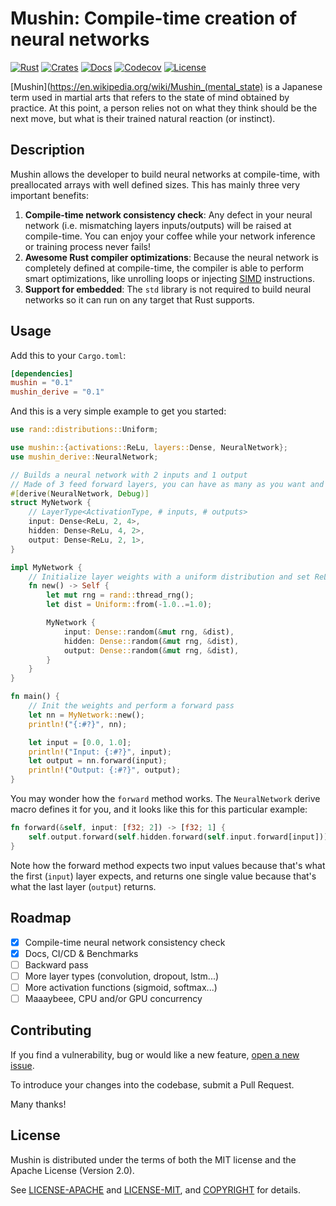 # Mushin: Compile-time creation of neural networks

[![Rust](https://github.com/c0dearm/mushin/workflows/Rust/badge.svg?branch=master)](https://github.com/c0dearm/mushin/actions)
[![Crates](https://img.shields.io/crates/v/mushin.svg)](https://crates.io/crates/mushin)
[![Docs](https://docs.rs/mushin/badge.svg)](https://docs.rs/mushin)
[![Codecov](https://codecov.io/gh/c0dearm/mushin/branch/master/graph/badge.svg)](https://codecov.io/gh/c0dearm/mushin)
[![License](https://camo.githubusercontent.com/47069b7e06b64b608c692a8a7f40bc6915cf629c/68747470733a2f2f696d672e736869656c64732e696f2f62616467652f6c6963656e73652d417061636865322e302532464d49542d626c75652e737667)](https://github.com/c0dearm/mushin/blob/master/COPYRIGHT)

[Mushin](https://en.wikipedia.org/wiki/Mushin_(mental_state) is a Japanese term used in martial arts that refers to the state of mind obtained by practice. At this point, a person relies not on what they think should be the next move, but what is their trained natural reaction (or instinct).

## Description

Mushin allows the developer to build neural networks at compile-time, with preallocated arrays with well defined sizes. This has mainly three very important benefits:

1. **Compile-time network consistency check**: Any defect in your neural network (i.e. mismatching layers inputs/outputs) will be raised at compile-time. You can enjoy your coffee while your network inference or training process never fails!
2. **Awesome Rust compiler optimizations**: Because the neural network is completely defined at compile-time, the compiler is able
to perform smart optimizations, like unrolling loops or injecting [SIMD](https://en.wikipedia.org/wiki/SIMD) instructions.
3. **Support for embedded**: The `std` library is not required to build neural networks so it can run on any target that Rust supports.

## Usage

Add this to your `Cargo.toml`:

```toml
[dependencies]
mushin = "0.1"
mushin_derive = "0.1"
```

And this is a very simple example to get you started:

```rust
use rand::distributions::Uniform;

use mushin::{activations::ReLu, layers::Dense, NeuralNetwork};
use mushin_derive::NeuralNetwork;

// Builds a neural network with 2 inputs and 1 output
// Made of 3 feed forward layers, you can have as many as you want and with any name
#[derive(NeuralNetwork, Debug)]
struct MyNetwork {
    // LayerType<ActivationType, # inputs, # outputs>
    input: Dense<ReLu, 2, 4>,
    hidden: Dense<ReLu, 4, 2>,
    output: Dense<ReLu, 2, 1>,
}

impl MyNetwork {
    // Initialize layer weights with a uniform distribution and set ReLU as activation function
    fn new() -> Self {
        let mut rng = rand::thread_rng();
        let dist = Uniform::from(-1.0..=1.0);

        MyNetwork {
            input: Dense::random(&mut rng, &dist),
            hidden: Dense::random(&mut rng, &dist),
            output: Dense::random(&mut rng, &dist),
        }
    }
}

fn main() {
    // Init the weights and perform a forward pass
    let nn = MyNetwork::new();
    println!("{:#?}", nn);

    let input = [0.0, 1.0];
    println!("Input: {:#?}", input);
    let output = nn.forward(input);
    println!("Output: {:#?}", output);
}
```

You may wonder how the `forward` method works. The `NeuralNetwork` derive macro defines it for you, and it looks like this for this particular example:

```rust
fn forward(&self, input: [f32; 2]) -> [f32; 1] {
    self.output.forward(self.hidden.forward(self.input.forward[input]))
}
```

Note how the forward method expects two input values because that's what the first (`input`) layer expects, and returns one single value because that's what the last layer (`output`) returns.

## Roadmap

- [x] Compile-time neural network consistency check
- [x] Docs, CI/CD & Benchmarks
- [ ] Backward pass
- [ ] More layer types (convolution, dropout, lstm...)
- [ ] More activation functions (sigmoid, softmax...)
- [ ] Maaaybeee, CPU and/or GPU concurrency

## Contributing

If you find a vulnerability, bug or would like a new feature, [open a new issue](https://github.com/c0dearm/mushin/issues/new).

To introduce your changes into the codebase, submit a Pull Request.

Many thanks!

## License

Mushin is distributed under the terms of both the MIT license and the
Apache License (Version 2.0).

See [LICENSE-APACHE](LICENSE-APACHE) and [LICENSE-MIT](LICENSE-MIT), and
[COPYRIGHT](COPYRIGHT) for details.
